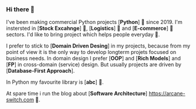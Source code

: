 ### Hi there 👋

I've been making commercial Python projects [**Python**] 🐍 since 2019.
I'm instersted in [**Stock Excahnge**] 💸,  [**Logistics**] 🚛 and [**E-commerce**] 🛒 sectors.
I'd like to bring project which helps people everyday 🚀.

I prefer to stick to [**Domain Driven Desing**] in my projects, because from my point of view it is the only way to develop longterm projets focused on business needs.
In domain design I prefer [**OOP**] and [**Rich Models**] and [**FP**] in cross-domain (service) design.
But usually projects are driven by [**Database-First Approach**].

In Python my favourite library is [**abc**] 🥇.

At spare time i run the blog about [**Software Architecture**] <https://arcane-switch.com> 📖.

<!--
**Aaliyah097/Aaliyah097** is a ✨ _special_ ✨ repository because its `README.md` (this file) appears on your GitHub profile.

Here are some ideas to get you started:

- 🔭 I’m currently working on ...
- 🌱 I’m currently learning ...
- 👯 I’m looking to collaborate on ...
- 🤔 I’m looking for help with ...
- 💬 Ask me about ...
- 📫 How to reach me: ...
- 😄 Pronouns: ...
- ⚡ Fun fact: ...
-->

